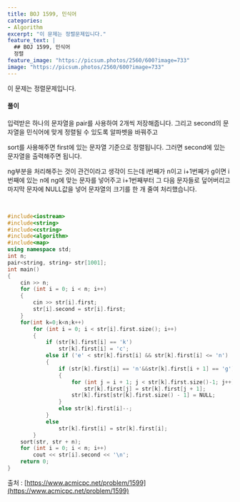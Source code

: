 ```yaml
---
title: BOJ 1599, 민식어
categories:
- Algorithm
excerpt: "이 문제는 정렬문제입니다."
feature_text: |
  ## BOJ 1599, 민식어
  정렬
feature_image: "https://picsum.photos/2560/600?image=733"
image: "https://picsum.photos/2560/600?image=733"
---
```


이 문제는 정렬문제입니다.

<h4>풀이</h4> 
 입력받은 하나의 문자열을 pair를 사용하여 2개씩 저장해줍니다. 그리고 second의 문자열을 민식어에 맞게 정렬될 수 있도록 알파벳을 바꿔주고

sort를 사용해주면 first에 있는 문자열 기준으로 정렬됩니다. 그러면 second에 있는 문자열을 출력해주면 됩니다.

ng부분을 처리해주는 것이 관건이라고 생각이 드는데 i번째가 n이고 i+1번째가 g이면 i번째에 있는 n에 ng에 맞는 문자를 넣어주고 i+1번째부터 그 다음 문자들로 덮어버리고 마지막 문자에 NULL값을 넣어 문자열의 크기를 한 개 줄여 처리했습니다.

​


```c++
#include<iostream>
#include<string>
#include<cstring>
#include<algorithm>
#include<map>
using namespace std;
int n;
pair<string, string> str[1001];
int main()
{
	cin >> n;
	for (int i = 0; i < n; i++)
	{
		cin >> str[i].first;
		str[i].second = str[i].first;
	}
	for(int k=0;k<n;k++)
		for (int i = 0; i < str[i].first.size(); i++)
		{
			if (str[k].first[i] == 'k')
				str[k].first[i] = 'c';
			else if ('e' < str[k].first[i] && str[k].first[i] <= 'n')
			{
				if (str[k].first[i] == 'n'&&str[k].first[i + 1] == 'g')
				{
					for (int j = i + 1; j < str[k].first.size()-1; j++)
						str[k].first[j] = str[k].first[j + 1];
					str[k].first[str[k].first.size() - 1] = NULL;
				}
				else str[k].first[i]--;
			}
			else
				str[k].first[i] = str[k].first[i];
		}
	sort(str, str + n);
	for (int i = 0; i < n; i++)
		cout << str[i].second << '\n';
	return 0;
}
```

출처 : [https://www.acmicpc.net/problem/1599](https://www.acmicpc.net/problem/1599)